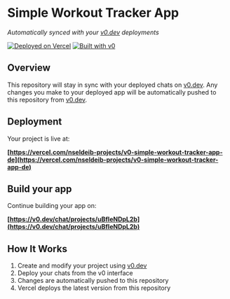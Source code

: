# Simple Workout Tracker App

*Automatically synced with your [v0.dev](https://v0.dev) deployments*

[![Deployed on Vercel](https://img.shields.io/badge/Deployed%20on-Vercel-black?style=for-the-badge&logo=vercel)](https://vercel.com/nseldeib-projects/v0-simple-workout-tracker-app-de)
[![Built with v0](https://img.shields.io/badge/Built%20with-v0.dev-black?style=for-the-badge)](https://v0.dev/chat/projects/uBfIeNDpL2b)

## Overview

This repository will stay in sync with your deployed chats on [v0.dev](https://v0.dev).
Any changes you make to your deployed app will be automatically pushed to this repository from [v0.dev](https://v0.dev).

## Deployment

Your project is live at:

**[https://vercel.com/nseldeib-projects/v0-simple-workout-tracker-app-de](https://vercel.com/nseldeib-projects/v0-simple-workout-tracker-app-de)**

## Build your app

Continue building your app on:

**[https://v0.dev/chat/projects/uBfIeNDpL2b](https://v0.dev/chat/projects/uBfIeNDpL2b)**

## How It Works

1. Create and modify your project using [v0.dev](https://v0.dev)
2. Deploy your chats from the v0 interface
3. Changes are automatically pushed to this repository
4. Vercel deploys the latest version from this repository